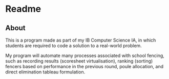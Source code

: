 # Readme
## About
This is a program made as part of my IB Computer Science IA, in which students are required to code a solution to a real-world problem.

My program will automate many processes associated with school fencing, such as recording results (scoresheet virtualisation), ranking (sorting) fencers based on performance in the previous round, poule allocation, and direct elimination tableau formulation.
